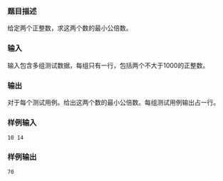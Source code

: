 ### 题目描述

给定两个正整数，求这两个数的最小公倍数。

### 输入

输入包含多组测试数据，每组只有一行，包括两个不大于1000的正整数。

### 输出

对于每个测试用例。给出这两个数的最小公倍数。每组测试用例输出占一行。

### 样例输入

```
10 14
```

### 样例输出

```
70
```
